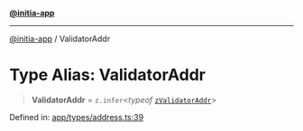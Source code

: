 [**@initia-app**](../types.md)

***

[@initia-app](../types.md) / ValidatorAddr

# Type Alias: ValidatorAddr

> **ValidatorAddr** = `z.infer`\<*typeof* [`zValidatorAddr`](../variables/zValidatorAddr.md)\>

Defined in: [app/types/address.ts:39](https://github.com/hanwong/app-v2/blob/087f9ea496ced31d9a3b187baa11cd5456705527/app/types/address.ts#L39)

